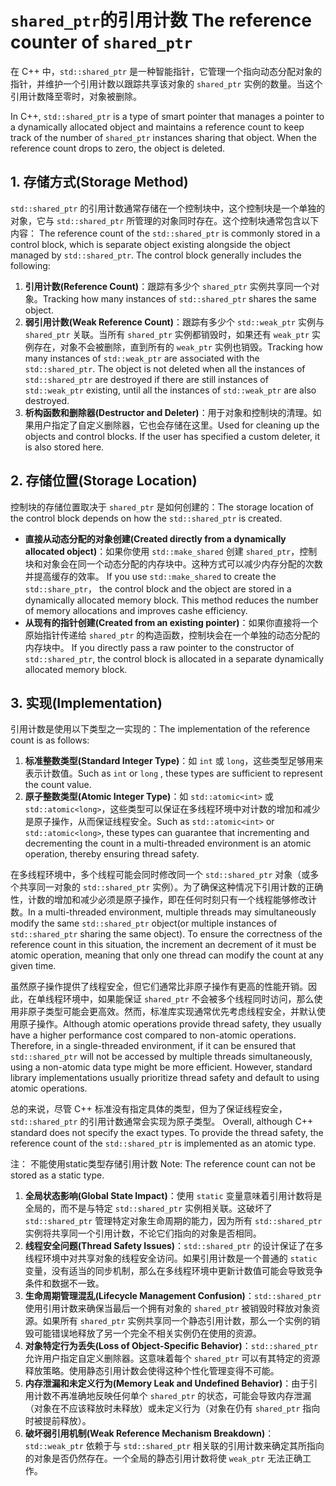 # `shared_ptr`的引用计数 The reference counter of `shared_ptr`

在 C++ 中，`std::shared_ptr` 是一种智能指针，它管理一个指向动态分配对象的指针，并维护一个引用计数以跟踪共享该对象的 `shared_ptr` 实例的数量。当这个引用计数降至零时，对象被删除。

In C++, `std::shared_ptr` is a type of smart pointer that manages a pointer to a dynamically allocated object and maintains a reference count to keep track of  the number of `shared_ptr` instances sharing that object. When the reference count drops to zero, the object is deleted.

## 1. 存储方式(Storage Method)

`std::shared_ptr` 的引用计数通常存储在一个控制块中，这个控制块是一个单独的对象，它与 `std::shared_ptr` 所管理的对象同时存在。这个控制块通常包含以下内容： The reference count of the `std::shared_ptr` is commonly stored in a control block, which is separate object existing alongside the object managed by `std::shared_ptr`. The control block generally includes the following:

1. **引用计数(Reference Count)**：跟踪有多少个 `shared_ptr` 实例共享同一个对象。Tracking how many instances of `std::shared_ptr` shares the same object.
2. **弱引用计数(Weak Reference Count)**：跟踪有多少个 `std::weak_ptr` 实例与 `shared_ptr` 关联。当所有 `shared_ptr` 实例都销毁时，如果还有 `weak_ptr` 实例存在，对象不会被删除，直到所有的 `weak_ptr` 实例也销毁。Tracking how many instances of `std::weak_ptr` are associated with the `std::shared_ptr`.  The object is not deleted when all the instances of `std::shared_ptr` are destroyed if there are still instances of `std::weak_ptr` existing, until all the instances of `std::weak_ptr` are also destroyed.
3. **析构函数和删除器(Destructor and Deleter)**：用于对象和控制块的清理。如果用户指定了自定义删除器，它也会存储在这里。Used for cleaning up the objects and control blocks. If the user has specified a custom deleter, it is also stored here.

## 2. 存储位置(Storage Location)

控制块的存储位置取决于 `shared_ptr` 是如何创建的：The storage location of the control block depends on how the `std::shared_ptr` is created.

- **直接从动态分配的对象创建(Created directly from a dynamically allocated object)**：如果你使用 `std::make_shared` 创建 `shared_ptr`，控制块和对象会在同一个动态分配的内存块中。这种方式可以减少内存分配的次数并提高缓存的效率。 If you use `std::make_shared` to create the `std::share_ptr`， the control block and the object are stored in a dynamically allocated memory block.  This method reduces the number of memory allocations and improves cashe efficiency.
- **从现有的指针创建(Created from an existing pointer)**：如果你直接将一个原始指针传递给 `shared_ptr` 的构造函数，控制块会在一个单独的动态分配的内存块中。 If you directly pass a raw pointer to the constructor of `std::shared_ptr`, the control block is allocated in a separate dynamically allocated memory block.

## 3. 实现(Implementation)

引用计数是使用以下类型之一实现的：The implementation of the reference count is as follows:

1. **标准整数类型(Standard Integer Type)**：如 `int` 或 `long`，这些类型足够用来表示计数值。Such as `int` or `long` , these types are sufficient to represent the count value.
2. **原子整数类型(Atomic Integer Type)**：如 `std::atomic<int>` 或 `std::atomic<long>`，这些类型可以保证在多线程环境中对计数的增加和减少是原子操作，从而保证线程安全。Such as `std::atomic<int>` or `std::atomic<long>`, these types can guarantee that incrementing and decrementing the count in a multi-threaded environment is an atomic operation, thereby ensuring thread safety.

在多线程环境中，多个线程可能会同时修改同一个 `std::shared_ptr` 对象（或多个共享同一对象的 `std::shared_ptr` 实例）。为了确保这种情况下引用计数的正确性，计数的增加和减少必须是原子操作，即在任何时刻只有一个线程能够修改计数。In a multi-threaded environment, multiple threads may simultaneously modify the same `std::shared_ptr` object(or multiple instances of `std::shared_ptr` sharing the same object). To ensure the correctness of the reference count in this situation, the increment an decrement of it must be atomic operation, meaning that only one thread can modify the count at any given time.  

虽然原子操作提供了线程安全，但它们通常比非原子操作有更高的性能开销。因此，在单线程环境中，如果能保证 `shared_ptr` 不会被多个线程同时访问，那么使用非原子类型可能会更高效。然而，标准库实现通常优先考虑线程安全，并默认使用原子操作。Although atomic operations provide thread safety, they usually have a higher performance cost compared to non-atomic operations. Therefore, in a single-threaded environment, if it can be ensured that `std::shared_ptr` will not be accessed by multiple threads simultaneously, using a non-atomic data type might be more efficient. However, standard library implementations usually prioritize thread safety and default to using atomic operations.

总的来说，尽管 C++ 标准没有指定具体的类型，但为了保证线程安全，`std::shared_ptr` 的引用计数通常会实现为原子类型。 Overall, although C++ standard does not specify the exact types. To provide the thread safety, the reference count of the `std::shared_ptr` is implemented as an atomic type.



注： 不能使用static类型存储引用计数 Note: The reference count can not  be stored as a static type.

1. **全局状态影响(Global State Impact)**：使用 `static` 变量意味着引用计数将是全局的，而不是与特定 `std::shared_ptr` 实例相关联。这破坏了 `std::shared_ptr` 管理特定对象生命周期的能力，因为所有 `std::shared_ptr` 实例将共享同一个引用计数，不论它们指向的对象是否相同。
2. **线程安全问题(Thread Safety Issues)**：`std::shared_ptr` 的设计保证了在多线程环境中对共享对象的线程安全访问。如果引用计数是一个普通的 `static` 变量，没有适当的同步机制，那么在多线程环境中更新计数值可能会导致竞争条件和数据不一致。
3. **生命周期管理混乱(Lifecycle Management Confusion)**：`std::shared_ptr` 使用引用计数来确保当最后一个拥有对象的 `shared_ptr` 被销毁时释放对象资源。如果所有 `shared_ptr` 实例共享同一个静态引用计数，那么一个实例的销毁可能错误地释放了另一个完全不相关实例仍在使用的资源。
4. **对象特定行为丢失(Loss of Object-Specific Behavior)**：`std::shared_ptr` 允许用户指定自定义删除器。这意味着每个 `shared_ptr` 可以有其特定的资源释放策略。使用静态引用计数会使得这种个性化管理变得不可能。
5. **内存泄漏和未定义行为(Memory Leak and Undefined Behavior)**：由于引用计数不再准确地反映任何单个 `shared_ptr` 的状态，可能会导致内存泄漏（对象在不应该释放时未释放）或未定义行为（对象在仍有 `shared_ptr` 指向时被提前释放）。
6. **破坏弱引用机制(Weak Reference Mechanism Breakdown)**：`std::weak_ptr` 依赖于与 `std::shared_ptr` 相关联的引用计数来确定其所指向的对象是否仍然存在。一个全局的静态引用计数将使 `weak_ptr` 无法正确工作。

